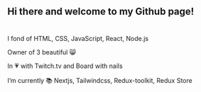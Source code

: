 ## Hi there and welcome to my Github page!
#

I fond of HTML, CSS, JavaScript, React, Node.js

Owner of 3 beautiful :smile_cat:

In :heartpulse: with Twitch.tv and Board with nails

I’m currently :books: Nextjs, Tailwindcss, Redux-toolkit, Redux Store

<!--
**freemanforever/freemanforever** is a ✨ _special_ ✨ repository because its `README.md` (this file) appears on your GitHub profile.

Here are some ideas to get you started:

- 🔭 I’m currently working on ...
- 🌱 I’m currently learning Nextjs, Tailwindcss, Redux-toolkit, Redux Store
- 👯 I’m looking to collaborate on ...
- 🤔 I’m looking for help with ...
- 💬 Ask me about ...
- 📫 How to reach me: ...
- 😄 Pronouns: ...
- ⚡ Fun fact: ...
-->
